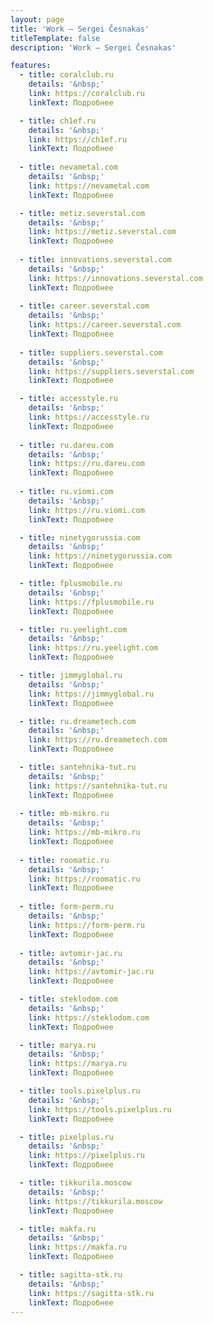 ```yaml
---
layout: page
title: 'Work — Sergei Česnakas'
titleTemplate: false
description: 'Work — Sergei Česnakas'

features:
  - title: coralclub.ru
    details: '&nbsp;'
    link: https://coralclub.ru
    linkText: Подробнее

  - title: ch1ef.ru
    details: '&nbsp;'
    link: https://ch1ef.ru
    linkText: Подробнее
      
  - title: nevametal.com
    details: '&nbsp;'
    link: https://nevametal.com
    linkText: Подробнее

  - title: metiz.severstal.com
    details: '&nbsp;'
    link: https://metiz.severstal.com
    linkText: Подробнее
    
  - title: innovations.severstal.com
    details: '&nbsp;'
    link: https://innovations.severstal.com
    linkText: Подробнее
    
  - title: career.severstal.com
    details: '&nbsp;'
    link: https://career.severstal.com
    linkText: Подробнее
    
  - title: suppliers.severstal.com
    details: '&nbsp;'
    link: https://suppliers.severstal.com
    linkText: Подробнее

  - title: accesstyle.ru
    details: '&nbsp;'
    link: https://accesstyle.ru
    linkText: Подробнее
    
  - title: ru.dareu.com
    details: '&nbsp;'
    link: https://ru.dareu.com
    linkText: Подробнее
    
  - title: ru.viomi.com
    details: '&nbsp;'
    link: https://ru.viomi.com
    linkText: Подробнее

  - title: ninetygorussia.com
    details: '&nbsp;'
    link: https://ninetygorussia.com
    linkText: Подробнее

  - title: fplusmobile.ru
    details: '&nbsp;'
    link: https://fplusmobile.ru
    linkText: Подробнее

  - title: ru.yeelight.com
    details: '&nbsp;'
    link: https://ru.yeelight.com
    linkText: Подробнее

  - title: jimmyglobal.ru
    details: '&nbsp;'
    link: https://jimmyglobal.ru
    linkText: Подробнее

  - title: ru.dreametech.com
    details: '&nbsp;'
    link: https://ru.dreametech.com
    linkText: Подробнее

  - title: santehnika-tut.ru
    details: '&nbsp;'
    link: https://santehnika-tut.ru
    linkText: Подробнее
    
  - title: mb-mikro.ru
    details: '&nbsp;'
    link: https://mb-mikro.ru
    linkText: Подробнее
    
  - title: roomatic.ru
    details: '&nbsp;'
    link: https://roomatic.ru
    linkText: Подробнее
    
  - title: form-perm.ru
    details: '&nbsp;'
    link: https://form-perm.ru
    linkText: Подробнее
    
  - title: avtomir-jac.ru
    details: '&nbsp;'
    link: https://avtomir-jac.ru
    linkText: Подробнее

  - title: steklodom.com
    details: '&nbsp;'
    link: https://steklodom.com
    linkText: Подробнее

  - title: marya.ru
    details: '&nbsp;'
    link: https://marya.ru
    linkText: Подробнее

  - title: tools.pixelplus.ru
    details: '&nbsp;'
    link: https://tools.pixelplus.ru
    linkText: Подробнее

  - title: pixelplus.ru
    details: '&nbsp;'
    link: https://pixelplus.ru
    linkText: Подробнее

  - title: tikkurila.moscow
    details: '&nbsp;'
    link: https://tikkurila.moscow
    linkText: Подробнее

  - title: makfa.ru
    details: '&nbsp;'
    link: https://makfa.ru
    linkText: Подробнее

  - title: sagitta-stk.ru
    details: '&nbsp;'
    link: https://sagitta-stk.ru
    linkText: Подробнее
---
```


<script setup>
import {
  VPHomeFeatures, VPHomeHero,
  VPTeamPage, VPTeamPageTitle, VPTeamMembers
} from 'vitepress/theme';
</script>

<VPTeamPage>

  <VPTeamPageTitle>
    <template #title>Work</template>
    <template #lead>
      My work & projects...
    </template>
  </VPTeamPageTitle>

  <VPHomeFeatures />

</VPTeamPage>
